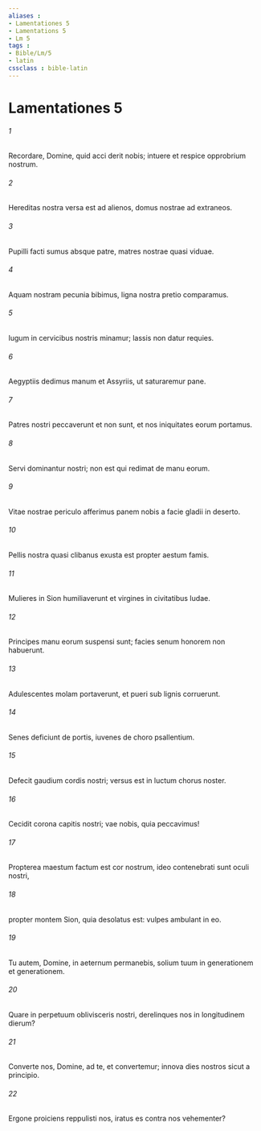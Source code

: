 ```yaml
---
aliases : 
- Lamentationes 5
- Lamentations 5
- Lm 5
tags : 
- Bible/Lm/5
- latin
cssclass : bible-latin
---
```


# Lamentationes 5

###### 1
Recordare, Domine, quid acci derit nobis; intuere et respice opprobrium nostrum.
###### 2
Hereditas nostra versa est ad alienos, domus nostrae ad extraneos.
###### 3
Pupilli facti sumus absque patre, matres nostrae quasi viduae.
###### 4
Aquam nostram pecunia bibimus, ligna nostra pretio comparamus.
###### 5
Iugum in cervicibus nostris minamur; lassis non datur requies.
###### 6
Aegyptiis dedimus manum et Assyriis, ut saturaremur pane.
###### 7
Patres nostri peccaverunt et non sunt, et nos iniquitates eorum portamus. 
###### 8
Servi dominantur nostri; non est qui redimat de manu eorum.
###### 9
Vitae nostrae periculo afferimus panem nobis a facie gladii in deserto.
###### 10
Pellis nostra quasi clibanus exusta est propter aestum famis.
###### 11
Mulieres in Sion humiliaverunt et virgines in civitatibus Iudae.
###### 12
Principes manu eorum suspensi sunt; facies senum honorem non habuerunt.
###### 13
Adulescentes molam portaverunt, et pueri sub lignis corruerunt.
###### 14
Senes deficiunt de portis, iuvenes de choro psallentium.
###### 15
Defecit gaudium cordis nostri; versus est in luctum chorus noster.
###### 16
Cecidit corona capitis nostri; vae nobis, quia peccavimus!
###### 17
Propterea maestum factum est cor nostrum, ideo contenebrati sunt oculi nostri,
###### 18
propter montem Sion, quia desolatus est: vulpes ambulant in eo.
###### 19
Tu autem, Domine, in aeternum permanebis, solium tuum in generationem et generationem.
###### 20
Quare in perpetuum oblivisceris nostri, derelinques nos in longitudinem dierum?
###### 21
Converte nos, Domine, ad te, et convertemur; innova dies nostros sicut a principio.
###### 22
Ergone proiciens reppulisti nos, iratus es contra nos vehementer?
